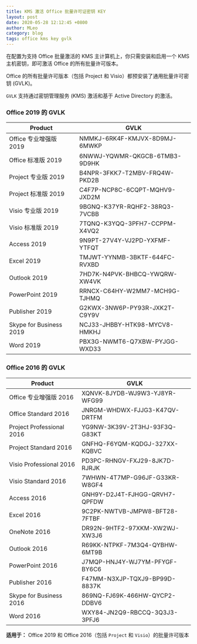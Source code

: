 ```yaml
---
title: KMS 激活 Office 批量许可证密钥 KEY
layout: post
date: 2020-05-28 12:12:45 +0800
author: MLeo
category: blog
tags: office kms key gvlk
---
```


在配置为支持 Office 批量激活的 KMS 主计算机上，你只需安装和启用一个 KMS 主机密钥，即可激活 Office 的所有批量许可版本。  

Office 的所有批量许可版本（包括 Project 和 Visio）都预安装了通用批量许可密钥 (GVLK)。  

`GVLK` 支持通过密钥管理服务 (KMS) 激活和基于 Active Directory 的激活。  

### Office 2019 的 GVLK  

|Product| GVLK|
|--|--|
|Office 专业增强版 2019|NMMKJ-6RK4F-KMJVX-8D9MJ-6MWKP|
|Office 标准版 2019|6NWWJ-YQWMR-QKGCB-6TMB3-9D9HK|
|Project 专业版 2019|B4NPR-3FKK7-T2MBV-FRQ4W-PKD2B|
|Project 标准版 2019|C4F7P-NCP8C-6CQPT-MQHV9-JXD2M|
|Visio 专业版 2019|9BGNQ-K37YR-RQHF2-38RQ3-7VCBB|
|Visio 标准版 2019|7TQNQ-K3YQQ-3PFH7-CCPPM-X4VQ2|
|Access 2019|9N9PT-27V4Y-VJ2PD-YXFMF-YTFQT|
|Excel 2019|TMJWT-YYNMB-3BKTF-644FC-RVXBD|
|Outlook 2019|7HD7K-N4PVK-BHBCQ-YWQRW-XW4VK|
|PowerPoint 2019|RRNCX-C64HY-W2MM7-MCH9G-TJHMQ|
|Publisher 2019|G2KWX-3NW6P-PY93R-JXK2T-C9Y9V|
|Skype for Business 2019|NCJ33-JHBBY-HTK98-MYCV8-HMKHJ|
|Word 2019|PBX3G-NWMT6-Q7XBW-PYJGG-WXD33|

### Office 2016 的 GVLK

|Product| GVLK|
|--|--|
|Office 专业增强版 2016|XQNVK-8JYDB-WJ9W3-YJ8YR-WFG99|
|Office Standard 2016|JNRGM-WHDWX-FJJG3-K47QV-DRTFM|
|Project Professional 2016|YG9NW-3K39V-2T3HJ-93F3Q-G83KT|
|Project Standard 2016|GNFHQ-F6YQM-KQDGJ-327XX-KQBVC|
|Visio Professional 2016|PD3PC-RHNGV-FXJ29-8JK7D-RJRJK|
|Visio Standard 2016|7WHWN-4T7MP-G96JF-G33KR-W8GF4|
|Access 2016|GNH9Y-D2J4T-FJHGG-QRVH7-QPFDW|
|Excel 2016|9C2PK-NWTVB-JMPW8-BFT28-7FTBF|
|OneNote 2016|DR92N-9HTF2-97XKM-XW2WJ-XW3J6|
|Outlook 2016|R69KK-NTPKF-7M3Q4-QYBHW-6MT9B|
|PowerPoint 2016|J7MQP-HNJ4Y-WJ7YM-PFYGF-BY6C6|
|Publisher 2016|F47MM-N3XJP-TQXJ9-BP99D-8837K|
|Skype for Business 2016|869NQ-FJ69K-466HW-QYCP2-DDBV6|
|Word 2016|WXY84-JN2Q9-RBCCQ-3Q3J3-3PFJ6|

**适用于：** Office 2019 和 Office 2016（包括 `Project` 和 `Visio`）的批量许可版本
